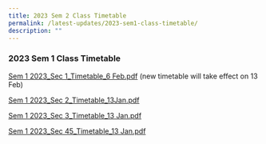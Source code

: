 ```yaml
---
title: 2023 Sem 2 Class Timetable
permalink: /latest-updates/2023-sem1-class-timetable/
description: ""
---
```

### 2023  Sem 1 Class Timetable


[Sem 1 2023\_Sec 1\_Timetable\_6 Feb.pdf](/files/Latest%20Updates/2023S1S1_6%20Feb.pdf)  (new timetable will take effect on 13 Feb)

[Sem 1 2023\_Sec 2\_Timetable\_13Jan.pdf](/files/Latest%20Updates/2023S1S2.pdf)

[Sem 1 2023\_Sec 3\_Timetable\_13 Jan.pdf](/files/Latest%20Updates/2023S1S3.pdf)

[Sem 1 2023\_Sec 45\_Timetable\_13 Jan.pdf](/files/Latest%20Updates/2023S1S45.pdf)